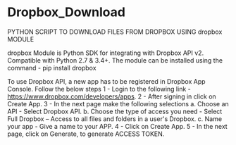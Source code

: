 # Dropbox_Download
PYTHON SCRIPT TO DOWNLOAD FILES FROM DROPBOX USING dropbox MODULE

dropbox Module is Python SDK for integrating with Dropbox API v2. Compatible with Python 2.7 & 3.4+.
The module can be installed using the command - pip install dropbox

To use Dropbox API, a new app has to be registered in Dropbox App Console. Follow the below steps
1 - Login to the following link - https://www.dropbox.com/developers/apps.
2 - After signing in click on Create App.
3 - In the next page make the following selections
a. Choose an API - Select Dropbox API.
b. Choose the type of access you need - Select Full Dropbox – Access to all files and folders in a user's Dropbox.
c. Name your app - Give a name to your APP.
4 - Click on Create App.
5 - In the next page, click on Generate, to generate ACCESS TOKEN.
